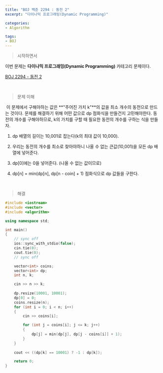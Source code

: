 ```yaml
---
title: "BOJ 백준 2294 : 동전 2"
excerpt: "다이나믹 프로그래밍(Dynamic Programming)"

categories:
- Algorithm

tags:
- BOJ
---
```


> 시작하면서

 이번 문제는 **다이나믹 프로그래밍(Dynamic Programming)** 카테고리 문제이다.

[BOJ 2294 - 동전 2](https://www.acmicpc.net/problem/2294)    

​        

> 문제 이해

​	이 문제에서 구해야하는 값은 **"주어진 가치 k"**의 값을 최소 개수의 동전으로 만드는 것이다. 문제를 해결하기 위해 어떤 값으로 dp 점화식을 만들건지 고민해야한다. 동전의 개수를 구해야하므로, k의 가치를 구할 때 필요한 동전의 개수를 구하는 식을 만들자.

1. dp 배열의 길이는 10,001로 잡는다(k의 최대 값이 10,000).

2. 우리는 동전의 개수를 최소로 찾아야하니 나올 수 없는 큰값(10,001)을 모든 dp 배열에 넣어준다.
3. dp[0]에는 0을 넣어준다. (나올 수 없는 값이므로)
4. dp[n] = min(dp[n], dp[n - coin] + 1)  점화식으로 dp 값들을 구한다. 

​    

> 해결

```c++
#include <iostream>
#include <vector>
#include <algorithm>

using namespace std;

int main()
{
	// sync off
	ios::sync_with_stdio(false);
	cin.tie(0);
	cout.tie(0);
	// sync off

	vector<int> coins;
	vector<int> dp;
	int n, k;

	cin >> n >> k;
	
	dp.resize(10001, 10001);
	dp[0] = 0;
	coins.resize(n);
	for (int i = 0; i < n; i++)
	{
		cin >> coins[i];

		for (int j = coins[i]; j <= k; j++)
		{
			dp[j] = min(dp[j], dp[j - coins[i]] + 1);
		}
	}
	
	cout << ((dp[k] == 10001) ? -1 : dp[k]);

	return 0;
}
```
